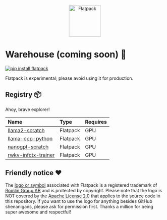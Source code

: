 <div align="center">
  <img src="https://romlin.com/wp-content/uploads/2023/05/flatpack_ai_logo.svg" width="100" height="100" alt="Flatpack">
</div>

# Warehouse (coming soon) 👀

[![pip install flatpack](https://img.shields.io/badge/pip%20install-flatpack-5865f2)](https://pypi.org/project/flatpack/)

Flatpack is experimental; please avoid using it for production.

## Registry 📦

Ahoy, brave explorer!

| Name                                                                                                      | Type     | Requires |
|:----------------------------------------------------------------------------------------------------------|:---------|:---------|
| [llama2-scratch](https://github.com/romlingroup/flatpack-ai/tree/main/warehouse/llama2-scratch)           | Flatpack | GPU      |
| [llama-cpp-python](https://github.com/romlingroup/flatpack-ai/tree/main/warehouse/llama-cpp-python)       | Flatpack | GPU      |
| [nanogpt-scratch](https://github.com/romlingroup/flatpack-ai/tree/main/warehouse/nanogpt-scratch)         | Flatpack | GPU      |
| [rwkv-infctx-trainer](https://github.com/romlingroup/flatpack-ai/tree/main/warehouse/rwkv-infctx-trainer) | Flatpack | GPU      |

## Friendly notice ❤️

The [logo or symbol](https://romlin.com/wp-content/uploads/2023/05/flatpack_ai_logo.svg) associated with Flatpack is a registered trademark of [Romlin Group AB](https://romlin.com) and is protected by copyright. Please note that the logo is NOT covered by the [Apache License 2.0](https://www.apache.org/licenses/LICENSE-2.0) that applies to the source code in this repository. If you want to use the logo for anything besides GitHub shenanigans, please ask for permission first. Thanks a million for being super awesome and respectful!

